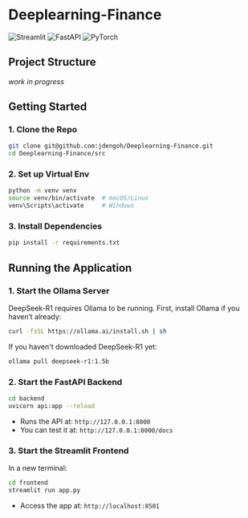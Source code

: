 # Deeplearning-Finance
![Streamlit](https://img.shields.io/badge/Streamlit-%23FE4B4B.svg?style=for-the-badge&logo=streamlit&logoColor=white)
![FastAPI](https://img.shields.io/badge/FastAPI-005571?style=for-the-badge&logo=fastapi)
![PyTorch](https://img.shields.io/badge/PyTorch-%23EE4C2C.svg?style=for-the-badge&logo=PyTorch&logoColor=white)

## Project Structure

*work in progress*

## Getting Started

### 1. Clone the Repo

```bash
git clone git@github.com:jdengoh/Deeplearning-Finance.git
cd Deeplearning-Finance/src
```

### 2. Set up Virtual Env

```bash
python -m venv venv
source venv/bin/activate  # macOS/Linux
venv\Scripts\activate     # Windows
```
### 3. Install Dependencies

```bash
pip install -r requirements.txt
```
## Running the Application

### 1. Start the Ollama Server
DeepSeek-R1 requires Ollama to be running. First, install Ollama if you haven’t already:

```bash
curl -fsSL https://ollama.ai/install.sh | sh
```
<!-- Then, start the server:

```bash
ollama serve
``` -->

If you haven't downloaded DeepSeek-R1 yet:

```bash
ollama pull deepseek-r1:1.5b
```

### 2. Start the FastAPI Backend

```bash
cd backend
uvicorn api:app --reload
```

- Runs the API at: `http://127.0.0.1:8000`
- You can test it at: `http://127.0.0.1:8000/docs`

### 3. Start the Streamlit Frontend
In a new terminal:

```bash
cd frontend
streamlit run app.py
```
- Access the app at: `http://localhost:8501`
